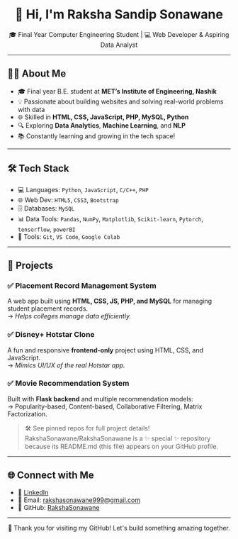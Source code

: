 <h1 align="center">👋 Hi, I'm Raksha Sandip Sonawane</h1>

<p align="center">
🎓 Final Year Computer Engineering Student | 💻 Web Developer & Aspiring Data Analyst  
</p>

---

## 👩‍💻 About Me

- 🎓 Final year B.E. student at **MET’s Institute of Engineering, Nashik**
- 💡 Passionate about building websites and solving real-world problems with data
- 🌐 Skilled in **HTML, CSS, JavaScript, PHP, MySQL, Python**
- 🔍 Exploring **Data Analytics**, **Machine Learning**, and **NLP**
- 📚 Constantly learning and growing in the tech space!

---

## 🛠️ Tech Stack

- 💻 Languages: `Python`, `JavaScript`, `C/C++`, `PHP`
- 🌐 Web Dev: `HTML5`, `CSS3`, `Bootstrap`
- 🗄️ Databases: `MySQL`
- 📊 Data Tools: `Pandas`, `NumPy`, `Matplotlib`, `Scikit-learn`, `Pytorch`, `tensorflow`, `powerBI`
- 🔧 Tools: `Git`, `VS Code`, `Google Colab`

---

## 📌 Projects

### ✅ Placement Record Management System  
A web app built using **HTML, CSS, JS, PHP, and MySQL** for managing student placement records.  
→ *Helps colleges manage data efficiently.*

### ✅ Disney+ Hotstar Clone  
A fun and responsive **frontend-only** project using HTML, CSS, and JavaScript.  
→ *Mimics UI/UX of the real Hotstar app.*

### ✅ Movie Recommendation System  
Built with **Flask backend** and multiple recommendation models:  
→ Popularity-based, Content-based, Collaborative Filtering, Matrix Factorization.

> 🛠️ See pinned repos for full project details!
RakshaSonawane/RakshaSonawane is a ✨ special ✨ repository because its README.md (this file) appears on your GitHub profile.
---

## 🌐 Connect with Me

- 💼 [LinkedIn](https://www.linkedin.com/in/raksha-sonawane-34575324b)  
- 📧 Email: rakshasonawane999@gmail.com  
- 🔗 GitHub: [RakshaSonawane](https://github.com/RakshaSonawane)

---

<p align="center">
  💙 Thank you for visiting my GitHub! Let's build something amazing together.
</p>

